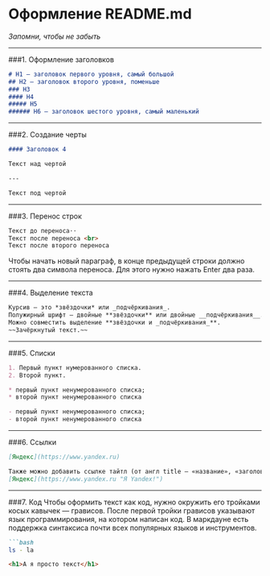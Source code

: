 # Оформление README.md
*Запомни, чтобы не забыть*

---

###1. Оформление заголовков
```md
# H1 — заголовок первого уровня, самый большой
## H2 — заголовок второго уровня, поменьше
### H3
#### H4
##### H5
###### H6 — заголовок шестого уровня, самый маленький 
```

---

###2. Создание черты
```md
#### Заголовок 4

Текст над чертой

---

Текст под чертой
```

---

###3. Перенос строк
```md
Текст до переноса⋅⋅  
Текст после переноса <br>
Текст после второго переноса
```
Чтобы начать новый параграф, в конце предыдущей строки должно стоять два символа переноса. Для этого нужно нажать Enter два раза.

---

###4. Выделение текста
```md
Курсив — это *звёздочки* или _подчёркивания_.
Полужирный шрифт — двойные **звёздочки** или двойные __подчёркивания__.
Можно совместить выделение **звёздочки и _подчёркивания_**.
~~Зачёркнутый текст.~~
```

---

###5. Списки
```md
1. Первый пункт нумерованного списка.
2. Второй пункт.

* первый пункт ненумерованного списка;
* второй пункт ненумерованного списка

- первый пункт ненумерованного списка;
- второй пункт ненумерованного списка
```

---

###6. Ссылки
```md
[Яндекс](https://www.yandex.ru)

Также можно добавить ссылке тайтл (от англ title — «название», «заголовок»). Тайтл — это всплывающая подсказка, которая появляется при наведении мыши на ссылку. Тайтл нужно заключить в кавычки и указать внутри скобок после адреса.
[Яндекс](https://www.yandex.ru "Я Yandex!")
```

---

###7. Код
Чтобы оформить текст как код, нужно окружить его тройками косых кавычек — грависов. После первой тройки грависов указывают язык программирования, на котором написан код. В маркдауне есть поддержка синтаксиса почти всех популярных языков и инструментов.
```md
```bash
ls - la
```
```html
<h1>А я просто текст</h1>
``` 
```
